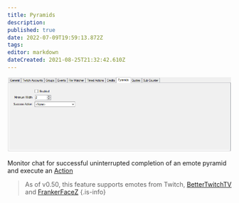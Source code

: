 ```yaml
---
title: Pyramids
description: 
published: true
date: 2022-07-09T19:59:13.872Z
tags: 
editor: markdown
dateCreated: 2021-08-25T21:32:42.610Z
---
```


![Pyramids Settings](/119623512-28e05500-be00-11eb-8340-5a02c1c94521.png)

Monitor chat for successful uninterrupted completion of an emote pyramid and execute an [Action](/Actions)

> As of v0.50, this feature supports emotes from Twitch, [BetterTwitchTV](https://betterttv.com/) and [FrankerFaceZ](https://www.frankerfacez.com/)
{.is-info}
